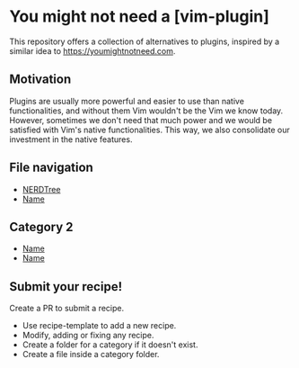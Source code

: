 # You might not need a [vim-plugin]

This repository offers a collection of alternatives to plugins, inspired by a similar idea to https://youmightnotneed.com.

## Motivation

Plugins are usually more powerful and easier to use than native functionalities, and without them Vim wouldn't be the Vim we know today. However, sometimes we don't need that much power and we would be satisfied with Vim's native functionalities. This way, we also consolidate our investment in the native features.

## File navigation

-   [NERDTree](navigation/nerdtree.md)
-   [Name](link)

## Category 2

-   [Name](link)
-   [Name](link)

## Submit your recipe!

Create a PR to submit a recipe.

-   Use recipe-template to add a new recipe.
-   Modify, adding or fixing any recipe.
-   Create a folder for a category if it doesn't exist.
-   Create a file inside a category folder.
